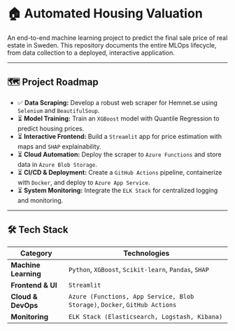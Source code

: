 # 🏠 Automated Housing Valuation

An end-to-end machine learning project to predict the final sale price of real estate in Sweden. This repository documents the entire MLOps lifecycle, from data collection to a deployed, interactive application.

***

## 🗺️ Project Roadmap

-   ✅ **Data Scraping:** Develop a robust web scraper for Hemnet.se using `Selenium` and `BeautifulSoup`.
-   ⏳ **Model Training:** Train an `XGBoost` model with Quantile Regression to predict housing prices.
-   ⏳ **Interactive Frontend:** Build a `Streamlit` app for price estimation with maps and `SHAP` explainability.
-   ⏳ **Cloud Automation:** Deploy the scraper to `Azure Functions` and store data in `Azure Blob Storage`.
-   ⏳ **CI/CD & Deployment:** Create a `GitHub Actions` pipeline, containerize with `Docker`, and deploy to `Azure App Service`.
-   ⏳ **System Monitoring:** Integrate the `ELK Stack` for centralized logging and monitoring.

***

## 🛠️ Tech Stack

| Category            | Technologies                                                                   |
| ------------------- | ------------------------------------------------------------------------------ |
| **Machine Learning**| `Python`, `XGBoost`, `Scikit-learn`, `Pandas`, `SHAP`                            |
| **Frontend & UI**   | `Streamlit`                                                                    |
| **Cloud & DevOps**  | `Azure (Functions, App Service, Blob Storage)`, `Docker`, `GitHub Actions`       |
| **Monitoring**      | `ELK Stack (Elasticsearch, Logstash, Kibana)`                                  |
